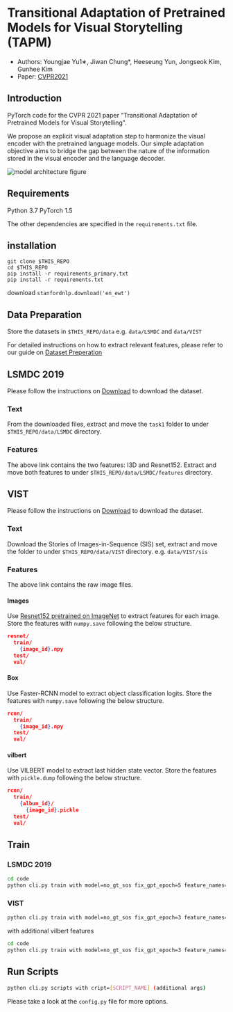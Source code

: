 # Transitional Adaptation of Pretrained Models for Visual Storytelling (TAPM)

- Authors: Youngjae Yu1∗, Jiwan Chung*, Heeseung Yun, Jongseok Kim, Gunhee Kim
- Paper: [CVPR2021](https://openaccess.thecvf.com/content/CVPR2021/html/Yu_Transitional_Adaptation_of_Pretrained_Models_for_Visual_Storytelling_CVPR_2021_paper.html)

## Introduction

PyTorch code for the CVPR 2021 paper "Transitional Adaptation of Pretrained Models for Visual Storytelling".

We propose an explicit visual adaptation step to harmonize the visual encoder with the pretrained language models.
Our simple adaptation objective aims to bridge the gap between the nature of the information stored in the visual encoder and the language decoder.

![model architecture figure](assets/architecture.png)

## Requirements

Python 3.7
PyTorch 1.5

The other dependencies are specified in the `requirements.txt` file.

## installation

```
git clone $THIS_REPO
cd $THIS_REPO
pip install -r requirements_primary.txt
pip install -r requirements.txt
```

download `stanfordnlp.download('en_ewt')`

## Data Preparation

Store the datasets in `$THIS_REPO/data`
e\.g\. `data/LSMDC` and `data/VIST`

For detailed instructions on how to extract relevant features, please refer to our guide on
[Dataset Preperation](guides/feature_extraction.md)

## LSMDC 2019
Please follow the instructions on [Download](https://sites.google.com/site/describingmovies/download?authuser=0) to download the dataset.

### Text
From the downloaded files, extract and move the `task1` folder to under `$THIS_REPO/data/LSMDC` directory.

### Features
The above link contains the two features: I3D and Resnet152.
Extract and move both features to under `$THIS_REPO/data/LSMDC/features` directory.

## VIST
Please follow the instructions on [Download](http://visionandlanguage.net/VIST/dataset.html) to download the dataset.

### Text
Download the Stories of Images-in-Sequence (SIS) set, extract and move the folder to under `$THIS_REPO/data/VIST` directory.
e\.g\. `data/VIST/sis`

### Features
The above link contains the raw image files.

#### Images

Use [Resnet152 pretrained on ImageNet](https://pytorch.org/docs/stable/torchvision/models.html) to extract features for each image.
Store the features with `numpy.save` following the below structure.
```json
resnet/
  train/
    {image_id}.npy
  test/
  val/
```

#### Box
Use Faster-RCNN model to extract object classification logits.
Store the features with `numpy.save` following the below structure.
```json
rcnn/
  train/
    {image_id}.npy
  test/
  val/
```

#### vilbert
Use VILBERT model to extract last hidden state vector.
Store the features with `pickle.dump` following the below structure.
```json
rcnn/
  train/
    {album_id}/
      {image_id}.pickle
  test/
  val/
```

## Train

### LSMDC 2019

```bash
cd code
python cli.py train with model=no_gt_sos fix_gpt_epoch=5 feature_names="['video', 'images']"
```

### VIST

```bash
python cli.py train with model=no_gt_sos fix_gpt_epoch=3 feature_names="['images', 'box']" use_vist=True
```

with additional vilbert features

```bash
cd code
python cli.py train with model=no_gt_sos fix_gpt_epoch=3 feature_names="['images', 'box', 'vilbert']" use_vist=True
```

## Run Scripts

```bash
python cli.py scripts with cript=[SCRIPT_NAME] (additional args)
```

Please take a look at the `config.py` file for more options.
